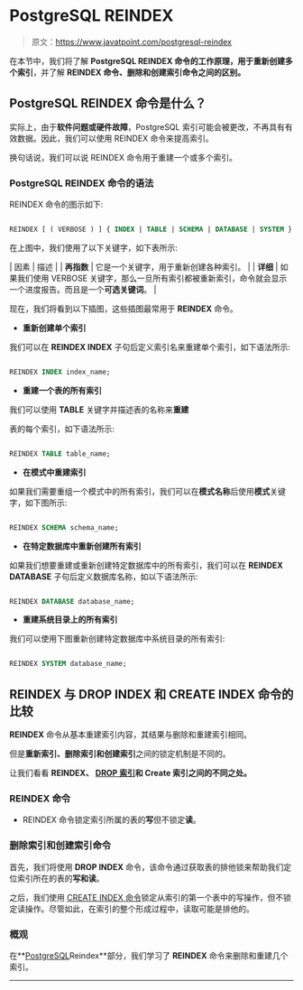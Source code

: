 # PostgreSQL REINDEX

> 原文：<https://www.javatpoint.com/postgresql-reindex>

在本节中，我们将了解 **PostgreSQL REINDEX 命令的工作原理，**用于**重新创建多个索引**，并了解 **REINDEX 命令、删除和创建索引命令之间的区别。**

## PostgreSQL REINDEX 命令是什么？

实际上，由于**软件问题或硬件故障**，PostgreSQL 索引可能会被更改，不再具有有效数据。因此，我们可以使用 REINDEX 命令来提高索引。

换句话说，我们可以说 REINDEX 命令用于重建一个或多个索引。

### PostgreSQL REINDEX 命令的语法

REINDEX 命令的图示如下:

```sql

REINDEX [ ( VERBOSE ) ] { INDEX | TABLE | SCHEMA | DATABASE | SYSTEM } name;

```

在上图中，我们使用了以下关键字，如下表所示:

| 因素 | 描述 |
| **再指数** | 它是一个关键字，用于重新创建各种索引。 |
| **详细** | 如果我们使用 VERBOSE 关键字，那么一旦所有索引都被重新索引，命令就会显示一个进度报告。而且是一个**可选关键词**。 |

现在，我们将看到以下插图，这些插图最常用于 **REINDEX** 命令。

*   **重新创建单个索引**

我们可以在 **REINDEX INDEX** 子句后定义索引名来重建单个索引，如下语法所示:

```sql

REINDEX INDEX index_name;

```

*   **重建一个表的所有索引**

我们可以使用 **TABLE** 关键字并描述表的名称来**重建**

表的每个索引，如下语法所示:

```sql

REINDEX TABLE table_name;

```

*   **在模式中重建索引**

如果我们需要重组一个模式中的所有索引，我们可以在**模式名称**后使用**模式**关键字，如下图所示:

```sql

REINDEX SCHEMA schema_name;

```

*   **在特定数据库中重新创建所有索引**

如果我们想要重建或重新创建特定数据库中的所有索引，我们可以在 **REINDEX DATABASE** 子句后定义数据库名称，如以下语法所示:

```sql

REINDEX DATABASE database_name;

```

*   **重建系统目录上的所有索引**

我们可以使用下图重新创建特定数据库中系统目录的所有索引:

```sql

REINDEX SYSTEM database_name;

```

## REINDEX 与 DROP INDEX 和 CREATE INDEX 命令的比较

**REINDEX** 命令从基本重建索引内容，其结果与删除和重建索引相同。

但是**重新索引、删除索引和创建索引**之间的锁定机制是不同的。

让我们看看 **REINDEX、 [DROP 索引](https://www.javatpoint.com/postgresql-drop-index)和 Create 索引之间的不同之处。**

### REINDEX 命令

*   REINDEX 命令锁定索引所属的表的**写**但不锁定**读**。

### 删除索引和创建索引命令

首先，我们将使用 **DROP INDEX** 命令，该命令通过获取表的排他锁来帮助我们定位索引所在的表的**写和读**。

之后，我们使用 [CREATE INDEX 命令](https://www.javatpoint.com/postgresql-create-index)锁定从索引的第一个表中的写操作，但不锁定读操作。尽管如此，在索引的整个形成过程中，读取可能是排他的。

### 概观

在**[PostgreSQL](https://www.javatpoint.com/postgresql-tutorial)Reindex**部分，我们学习了 **REINDEX** 命令来删除和重建几个索引。

* * *